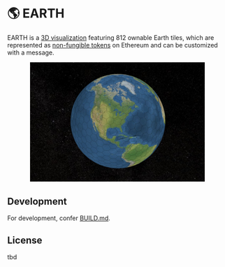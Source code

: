 # 🌎 EARTH

EARTH is a [3D visualization](https://ownable.earth) featuring 812 ownable Earth tiles, which are represented as [non-fungible tokens](https://ethereum.org/en/developers/docs/standards/tokens/erc-721/) on Ethereum and can be customized with a message.

<p align="center">
<img src="./asset/EARTH_feature.jpg" alt="EARTH" width="400"/>
</p>

<!-- **Structure:**
The 812 tiles consist of 800 hexagons and 12 pentagons. They are organized in a [regular structure](https://levskaya.github.io/polyhedronisme/?recipe=tdtdtdtI). -->

## Development

For development, confer [BUILD.md](./BUILD.md).

## License

tbd
